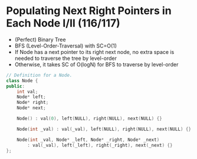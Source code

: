 # Populating Next Right Pointers in Each Node I/II (116/117)
- (Perfect) Binary Tree
- BFS (Level-Order-Traversal) with SC=O(1)
- If Node has a next pointer to its right next node, no extra space is needed to traverse the tree by level-order
- Otherwise, it takes SC of O(logN) for BFS to traverse by level-order

```cpp
// Definition for a Node.
class Node {
public:
    int val;
    Node* left;
    Node* right;
    Node* next;

    Node() : val(0), left(NULL), right(NULL), next(NULL) {}

    Node(int _val) : val(_val), left(NULL), right(NULL), next(NULL) {}

    Node(int _val, Node* _left, Node* _right, Node* _next)
        : val(_val), left(_left), right(_right), next(_next) {}
};
```